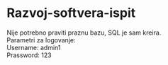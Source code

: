 # Razvoj-softvera-ispit
Nije potrebno praviti praznu bazu, SQL je sam kreira.<br>
Parametri za logovanje:<br>
Username: admin1<br>
Prassword: 123
